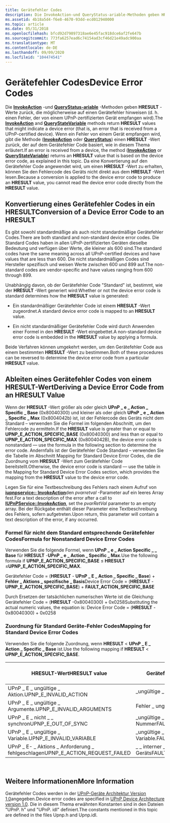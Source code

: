```yaml
---
title: Gerätefehler Codes
description: Die InvokeAction-und QueryStatus-ariable-Methoden geben HRESULT-Werte zurück, die möglicherweise auf einen Gerätefehler hinweisen (d. h. einen Fehler, der von einem UPnP-zertifizierten Gerät empfangen wird).
ms.assetid: 4b18a5d4-f6e8-4670-93dd-ecd012940000
ms.topic: article
ms.date: 05/31/2018
ms.openlocfilehash: bfcd92d79897318ae6e45fac918dce6af2fe647b
ms.sourcegitcommit: 773fa6257ead6c74154ad3cf46d21e49adc900aa
ms.translationtype: MT
ms.contentlocale: de-DE
ms.lasthandoff: 09/09/2020
ms.locfileid: "104474541"
---
```

# <a name="device-error-codes"></a><span data-ttu-id="2d51b-103">Gerätefehler Codes</span><span class="sxs-lookup"><span data-stu-id="2d51b-103">Device Error Codes</span></span>

<span data-ttu-id="2d51b-104">Die [**InvokeAction**](/windows/desktop/api/Upnp/nf-upnp-iupnpservice-invokeaction) -und [**QueryStatus-ariable**](/windows/desktop/api/Upnp/nf-upnp-iupnpservice-querystatevariable) -Methoden geben **HRESULT** -Werte zurück, die möglicherweise auf einen Gerätefehler hinweisen (d. h. einen Fehler, der von einem UPnP-zertifizierten Gerät empfangen wird).</span><span class="sxs-lookup"><span data-stu-id="2d51b-104">The [**InvokeAction**](/windows/desktop/api/Upnp/nf-upnp-iupnpservice-invokeaction) and [**QueryStateVariable**](/windows/desktop/api/Upnp/nf-upnp-iupnpservice-querystatevariable) methods return **HRESULT** values that might indicate a device error (that is, an error that is received from a UPnP-certified device).</span></span> <span data-ttu-id="2d51b-105">Wenn ein Fehler von einem Gerät empfangen wird, gibt die Methode ([**InvokeAction**](/windows/desktop/api/Upnp/nf-upnp-iupnpservice-invokeaction) oder [**QueryStatus**](/windows/desktop/api/Upnp/nf-upnp-iupnpservice-querystatevariable)) einen **HRESULT** -Wert zurück, der auf dem Gerätefehler Code basiert, wie in diesem Thema erläutert.</span><span class="sxs-lookup"><span data-stu-id="2d51b-105">If an error is received from a device, the method ([**InvokeAction**](/windows/desktop/api/Upnp/nf-upnp-iupnpservice-invokeaction) or [**QueryStateVariable**](/windows/desktop/api/Upnp/nf-upnp-iupnpservice-querystatevariable)) returns an **HRESULT** value that is based on the device error code, as explained in this topic.</span></span> <span data-ttu-id="2d51b-106">Da eine Konvertierung auf den Gerätefehler Code angewendet wird, um einen **HRESULT** -Wert zu erhalten, können Sie den Fehlercode des Geräts nicht direkt aus dem **HRESULT** -Wert lesen.</span><span class="sxs-lookup"><span data-stu-id="2d51b-106">Because a conversion is applied to the device error code to produce an **HRESULT** value, you cannot read the device error code directly from the **HRESULT** value.</span></span>

## <a name="conversion-of-a-device-error-code-to-an-hresult"></a><span data-ttu-id="2d51b-107">Konvertierung eines Gerätefehler Codes in ein HRESULT</span><span class="sxs-lookup"><span data-stu-id="2d51b-107">Conversion of a Device Error Code to an HRESULT</span></span>

<span data-ttu-id="2d51b-108">Es gibt sowohl standardmäßige als auch nicht standardmäßige Gerätefehler Codes.</span><span class="sxs-lookup"><span data-stu-id="2d51b-108">There are both standard and non-standard device error codes.</span></span> <span data-ttu-id="2d51b-109">Die Standard Codes haben in allen UPnP-zertifizierten Geräten dieselbe Bedeutung und verfügen über Werte, die kleiner als 600 sind.</span><span class="sxs-lookup"><span data-stu-id="2d51b-109">The standard codes have the same meaning across all UPnP-certified devices and have values that are less than 600.</span></span> <span data-ttu-id="2d51b-110">Die nicht standardmäßigen Codes sind Hersteller spezifisch und weisen Werte zwischen 600 und 899 auf.</span><span class="sxs-lookup"><span data-stu-id="2d51b-110">The non-standard codes are vendor-specific and have values ranging from 600 through 899.</span></span>

<span data-ttu-id="2d51b-111">Unabhängig davon, ob der Gerätefehler Code "Standard" ist, bestimmt, wie der **HRESULT** -Wert generiert wird:</span><span class="sxs-lookup"><span data-stu-id="2d51b-111">Whether or not the device error code is standard determines how the **HRESULT** value is generated:</span></span>

-   <span data-ttu-id="2d51b-112">Ein standardmäßiger Gerätefehler Code ist einem **HRESULT** -Wert zugeordnet.</span><span class="sxs-lookup"><span data-stu-id="2d51b-112">A standard device error code is mapped to an **HRESULT** value.</span></span>

<!-- -->

-   <span data-ttu-id="2d51b-113">Ein nicht standardmäßiger Gerätefehler Code wird durch Anwenden einer Formel in den **HRESULT** -Wert eingebettet.</span><span class="sxs-lookup"><span data-stu-id="2d51b-113">A non-standard device error code is embedded in the **HRESULT** value by applying a formula.</span></span>

<span data-ttu-id="2d51b-114">Beide Verfahren können umgekehrt werden, um den Gerätefehler Code aus einem bestimmten **HRESULT** -Wert zu bestimmen.</span><span class="sxs-lookup"><span data-stu-id="2d51b-114">Both of these procedures can be reversed to determine the device error code from a particular **HRESULT** value.</span></span>

## <a name="deriving-a-device-error-code-from-an-hresult-value"></a><span data-ttu-id="2d51b-115">Ableiten eines Gerätefehler Codes von einem HRESULT-Wert</span><span class="sxs-lookup"><span data-stu-id="2d51b-115">Deriving a Device Error Code from an HRESULT Value</span></span>

<span data-ttu-id="2d51b-116">Wenn der **HRESULT** -Wert größer als oder gleich **UPnP \_ e \_ Action \_ Specific \_ Base** (0x80040300) und kleiner als oder gleich **UPnP \_ e \_ Action \_ Specific \_ Max** (0x8004042b) ist, ist der Fehlercode des Geräts nicht dem Standard – verwenden Sie die Formel im folgenden Abschnitt, um den Fehlercode zu ermitteln.</span><span class="sxs-lookup"><span data-stu-id="2d51b-116">If the **HRESULT** value is greater than or equal to **UPNP\_E\_ACTION\_SPECIFIC\_BASE** (0x80040300) and less than or equal to **UPNP\_E\_ACTION\_SPECIFIC\_MAX** (0x8004042B), the device error code is nonstandard — use the formula in the following section to determine the error code.</span></span> <span data-ttu-id="2d51b-117">Andernfalls ist der Gerätefehler Code Standard – verwenden Sie die Tabelle im Abschnitt Mapping for Standard Device Error Codes, die die Zuordnung vom **HRESULT** -Wert zum Gerätefehler Code bereitstellt.</span><span class="sxs-lookup"><span data-stu-id="2d51b-117">Otherwise, the device error code is standard — use the table in the Mapping for Standard Device Error Codes section, which provides the mapping from the **HRESULT** value to the device error code.</span></span>

<span data-ttu-id="2d51b-118">Legen Sie für eine Textbeschreibung des Fehlers nach einem Aufruf von [**iupnpservice:: InvokeAction**](/windows/desktop/api/Upnp/nf-upnp-iupnpservice-invokeaction)den *pvarretval* -Parameter auf ein leeres Array fest.</span><span class="sxs-lookup"><span data-stu-id="2d51b-118">For a text description of the error after a call to [**IUPnPService::InvokeAction**](/windows/desktop/api/Upnp/nf-upnp-iupnpservice-invokeaction), set the *pvarRetVal* parameter to an empty array.</span></span> <span data-ttu-id="2d51b-119">Bei der Rückgabe enthält dieser Parameter eine Textbeschreibung des Fehlers, sofern aufgetreten.</span><span class="sxs-lookup"><span data-stu-id="2d51b-119">Upon return, this parameter will contain a text description of the error, if any occurred.</span></span>

### <a name="formula-for-nonstandard-device-error-codes"></a><span data-ttu-id="2d51b-120">Formel für nicht dem Standard entsprechende Gerätefehler Codes</span><span class="sxs-lookup"><span data-stu-id="2d51b-120">Formula for Nonstandard Device Error Codes</span></span>

<span data-ttu-id="2d51b-121">Verwenden Sie die folgende Formel, wenn **UPnP \_ e \_ Action Specific \_ \_ Base** für **HRESULT** -**UPnP \_ e \_ Action \_ Specific \_ Max**.</span><span class="sxs-lookup"><span data-stu-id="2d51b-121">Use the following formula if **UPNP\_E\_ACTION\_SPECIFIC\_BASE** ≤ **HRESULT** ≤**UPNP\_E\_ACTION\_SPECIFIC\_MAX**.</span></span>

<span data-ttu-id="2d51b-122">Gerätefehler Code = (**HRESULT**  -  **UPnP \_ E \_ Action \_ Specific \_ Base**) + **Fehler \_ Aktions \_ spezifische \_ Basis**</span><span class="sxs-lookup"><span data-stu-id="2d51b-122">Device Error Code = (**HRESULT** - **UPNP\_E\_ACTION\_SPECIFIC\_BASE**) + **FAULT\_ACTION\_SPECIFIC\_BASE**</span></span>

<span data-ttu-id="2d51b-123">Durch Ersetzen der tatsächlichen numerischen Werte ist die Gleichung: Gerätefehler Code = (**HRESULT** -0x80040300) + 0x0258</span><span class="sxs-lookup"><span data-stu-id="2d51b-123">Substituting the actual numeric values, the equation is: Device Error Code = (**HRESULT** - 0x80040300) + 0x0258</span></span>

### <a name="mapping-for-standard-device-error-codes"></a><span data-ttu-id="2d51b-124">Zuordnung für Standard Geräte-Fehler Codes</span><span class="sxs-lookup"><span data-stu-id="2d51b-124">Mapping for Standard Device Error Codes</span></span>

<span data-ttu-id="2d51b-125">Verwenden Sie die folgende Zuordnung, wenn **HRESULT**  <  **UPnP \_ E \_ Action \_ Specific \_ Base** ist.</span><span class="sxs-lookup"><span data-stu-id="2d51b-125">Use the following mapping if **HRESULT** < **UPNP\_E\_ACTION\_SPECIFIC\_BASE**.</span></span>



| <span data-ttu-id="2d51b-126">HRESULT-Wert</span><span class="sxs-lookup"><span data-stu-id="2d51b-126">HRESULT value</span></span>                    | <span data-ttu-id="2d51b-127">Gerätefehler Code</span><span class="sxs-lookup"><span data-stu-id="2d51b-127">Device Error Code</span></span>                | <span data-ttu-id="2d51b-128">Tatsächlicher Wert</span><span class="sxs-lookup"><span data-stu-id="2d51b-128">Actual value</span></span> |
|----------------------------------|----------------------------------|--------------|
| <span data-ttu-id="2d51b-129">UPnP \_ E \_ ungültige \_ Aktion.</span><span class="sxs-lookup"><span data-stu-id="2d51b-129">UPNP\_E\_INVALID\_ACTION</span></span>         | <span data-ttu-id="2d51b-130">\_ungültige \_ Aktion</span><span class="sxs-lookup"><span data-stu-id="2d51b-130">FAULT\_INVALID\_ACTION</span></span>           | <span data-ttu-id="2d51b-131">401</span><span class="sxs-lookup"><span data-stu-id="2d51b-131">401</span></span>          |
| <span data-ttu-id="2d51b-132">UPnP \_ E \_ ungültige \_ Argumente.</span><span class="sxs-lookup"><span data-stu-id="2d51b-132">UPNP\_E\_INVALID\_ARGUMENTS</span></span>      | <span data-ttu-id="2d51b-133">Fehler \_ ungültiges \_ arg</span><span class="sxs-lookup"><span data-stu-id="2d51b-133">FAULT\_INVALID\_ARG</span></span>              | <span data-ttu-id="2d51b-134">402</span><span class="sxs-lookup"><span data-stu-id="2d51b-134">402</span></span>          |
| <span data-ttu-id="2d51b-135">UPnP \_ E \_ nicht \_ \_ synchron</span><span class="sxs-lookup"><span data-stu-id="2d51b-135">UPNP\_E\_OUT\_OF\_SYNC</span></span>           | <span data-ttu-id="2d51b-136">\_ungültige \_ Sequenz \_ Nummer</span><span class="sxs-lookup"><span data-stu-id="2d51b-136">FAULT\_INVALID\_SEQUENCE\_NUMBER</span></span> | <span data-ttu-id="2d51b-137">403</span><span class="sxs-lookup"><span data-stu-id="2d51b-137">403</span></span>          |
| <span data-ttu-id="2d51b-138">UPnP \_ E \_ ungültige \_ Variable.</span><span class="sxs-lookup"><span data-stu-id="2d51b-138">UPNP\_E\_INVALID\_VARIABLE</span></span>       | <span data-ttu-id="2d51b-139">\_ungültige \_ Variable.</span><span class="sxs-lookup"><span data-stu-id="2d51b-139">FAULT\_INVALID\_VARIABLE</span></span>         | <span data-ttu-id="2d51b-140">404</span><span class="sxs-lookup"><span data-stu-id="2d51b-140">404</span></span>          |
| <span data-ttu-id="2d51b-141">UPnP \_ E- \_ Aktions \_ Anforderung \_ fehlgeschlagen</span><span class="sxs-lookup"><span data-stu-id="2d51b-141">UPNP\_E\_ACTION\_REQUEST\_FAILED</span></span> | <span data-ttu-id="2d51b-142">\_ \_ interner \_ Fehler des Fehler Geräts</span><span class="sxs-lookup"><span data-stu-id="2d51b-142">FAULT\_DEVICE\_INTERNAL\_ERROR</span></span>   | <span data-ttu-id="2d51b-143">501</span><span class="sxs-lookup"><span data-stu-id="2d51b-143">501</span></span>          |



 

## <a name="more-information"></a><span data-ttu-id="2d51b-144">Weitere Informationen</span><span class="sxs-lookup"><span data-stu-id="2d51b-144">More Information</span></span>

<span data-ttu-id="2d51b-145">Gerätefehler Codes werden in der [UPnP-Geräte Architektur Version 1,0](https://openconnectivity.org/resources/documents.asp)angegeben.</span><span class="sxs-lookup"><span data-stu-id="2d51b-145">Device error codes are specified in [UPnP Device Architecture version 1.0](https://openconnectivity.org/resources/documents.asp).</span></span> <span data-ttu-id="2d51b-146">Die in diesem Thema erwähnten Konstanten sind in den Dateien "UPnP. h" und "UPnP. idl" definiert.</span><span class="sxs-lookup"><span data-stu-id="2d51b-146">The constants mentioned in this topic are defined in the files Upnp.h and Upnp.idl.</span></span>

 

 




